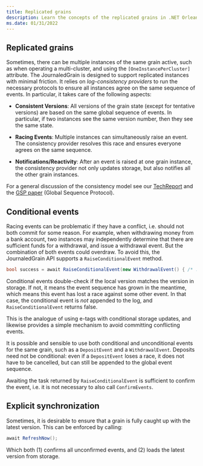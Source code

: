 ```yaml
---
title: Replicated grains
description: Learn the concepts of the replicated grains in .NET Orleans.
ms.date: 01/31/2022
---
```


## Replicated grains

Sometimes, there can be multiple instances of the same grain active, such as when operating a multi-cluster, and using the `[OneInstancePerCluster]` attribute. The JournaledGrain is designed to support replicated instances with minimal friction. It relies on *log-consistency providers* to run the necessary protocols to ensure all instances agree on the same sequence of events. In particular, it takes care of the following aspects:

* **Consistent Versions**: All versions of the grain state (except for tentative versions) are based on the same global sequence of events. In particular, if two instances see the same version number, then they see the same state.

* **Racing Events**: Multiple instances can simultaneously raise an event. The consistency provider resolves this race and ensures everyone agrees on the same sequence.

* **Notifications/Reactivity**: After an event is raised at one grain instance, the consistency provider not only updates storage, but also notifies all the other grain instances.

For a general discussion of the consistency model see our [TechReport](https://www.microsoft.com/en-us/research/publication/geo-distribution-actor-based-services/) and the [GSP paper](https://www.microsoft.com/en-us/research/publication/global-sequence-protocol-a-robust-abstraction-for-replicated-shared-state-extended-version/) (Global Sequence Protocol).

## Conditional events

Racing events can be problematic if they have a conflict, i.e. should not both commit for some reason. For example, when withdrawing money from a bank account, two instances may independently determine that there are sufficient funds for a withdrawal, and issue a withdrawal event. But the combination of both events could overdraw. To avoid this, the JournaledGrain API supports a `RaiseConditionalEvent` method.

```csharp
bool success = await RaiseConditionalEvent(new WithdrawalEvent() { /* ... */ });
```

Conditional events double-check if the local version matches the version in storage. If not, it means the event sequence has grown in the meantime, which means this event has lost a race against some other event. In that case, the conditional event is *not* appended to the log, and `RaiseConditionalEvent` returns false.

This is the analogue of using e-tags with conditional storage updates, and likewise provides a simple mechanism to avoid committing conflicting events.

It is possible and sensible to use both conditional and unconditional events for the same grain, such as a `DepositEvent` and a `WithdrawalEvent`. Deposits need not be conditional: even if a `DepositEvent` loses a race, it does not have to be cancelled, but can still be appended to the global event sequence.

Awaiting the task returned by `RaiseConditionalEvent` is sufficient to confirm the event, i.e. it is not necessary to also call `ConfirmEvents`.

## Explicit synchronization

Sometimes, it is desirable to ensure that a grain is fully caught up with the latest version. This can be enforced by calling:

```csharp
await RefreshNow();
```

Which both (1) confirms all unconfirmed events, and (2) loads the latest version from storage.
